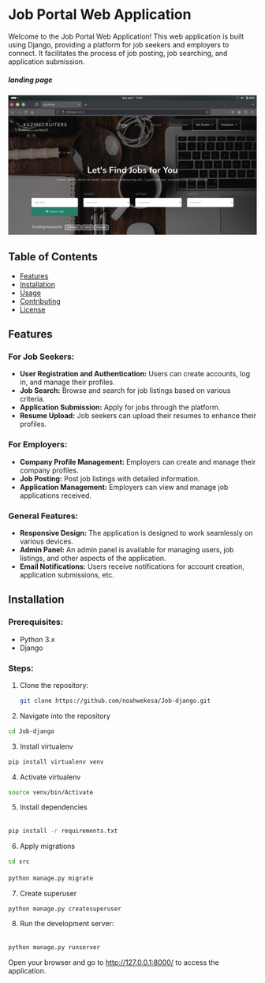 # Job Portal Web Application

Welcome to the Job Portal Web Application! This web application is built using Django, providing a platform for job seekers and employers to connect. It facilitates the process of job posting, job searching, and application submission.

##### landing page

![Landing image](https://github.com/Noahwekesa/Job-django/blob/master/screenshot/landingpage.png)

## Table of Contents

- [Features](#features)
- [Installation](#installation)
- [Usage](#usage)
- [Contributing](#contributing)
- [License](#license)

## Features

### For Job Seekers:

- **User Registration and Authentication:** Users can create accounts, log in, and manage their profiles.
- **Job Search:** Browse and search for job listings based on various criteria.
- **Application Submission:** Apply for jobs through the platform.
- **Resume Upload:** Job seekers can upload their resumes to enhance their profiles.

### For Employers:

- **Company Profile Management:** Employers can create and manage their company profiles.
- **Job Posting:** Post job listings with detailed information.
- **Application Management:** Employers can view and manage job applications received.

### General Features:

- **Responsive Design:** The application is designed to work seamlessly on various devices.
- **Admin Panel:** An admin panel is available for managing users, job listings, and other aspects of the application.
- **Email Notifications:** Users receive notifications for account creation, application submissions, etc.

## Installation

### Prerequisites:

- Python 3.x
- Django

### Steps:

1. Clone the repository:
   ```bash
   git clone https://github.com/noahwekesa/Job-django.git
   ```
2. Navigate into the repository

```bash
cd Job-django
```

3. Install virtualenv

```bash
pip install virtualenv venv
```

4. Activate virtualenv

```bash
source venv/bin/Activate
```

5. Install dependencies

```bash

pip install -r requirements.txt
```

6. Apply migrations

```bash
cd src

python manage.py migrate
```

7. Create superuser

```
python manage.py createsuperuser
```

8.  Run the development server:

```bash

python manage.py runserver
```

Open your browser and go to http://127.0.0.1:8000/ to access the application.
